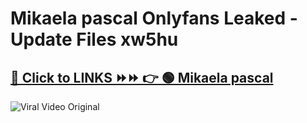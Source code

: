 
 # Mikaela pascal Onlyfans Leaked - Update Files xw5hu

## <h2><a href="https://clipsfans.com/Mikaela_pascal&ref=git">🔗 Click to LINKS ⏩⏩ 👉 🟢 Mikaela pascal </a></h2>

<a href="https://clipsfans.com/Mikaela_pascal&ref=git" rel="nofollow" data-target="animated-image.originalLink"><img src="https://i.ibb.co.com/xMMVF88/686577567.gif" alt="Viral Video Original" style="max-width: 100%; display: inline-block;" data-target="animated-image.originalImage"></a>

